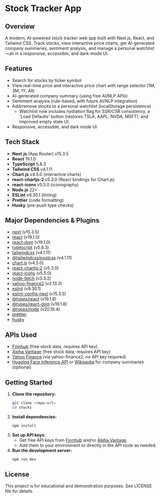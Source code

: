 # Stock Tracker App

## Overview
A modern, AI-powered stock tracker web app built with Next.js, React, and Tailwind CSS. Track stocks, view interactive price charts, get AI-generated company summaries, sentiment analysis, and manage a personal watchlist—all in a responsive, accessible, and dark-mode UI.

## Features
- Search for stocks by ticker symbol
- View real-time price and interactive price chart with range selector (1M, 3M, 1Y, All)
- AI-generated company summary (using free AI/NLP APIs)
- Sentiment analysis (rule-based, with future AI/NLP integration)
- Add/remove stocks to a personal watchlist (localStorage persistence)
  - Watchlist now includes hydration flag for SSR/CSR consistency, a 'Load Defaults' button (restores TSLA, AAPL, NVDA, MSFT), and improved empty state UI.
- Responsive, accessible, and dark mode UI

## Tech Stack
- **Next.js** (App Router) v15.3.5
- **React** 19.1.0
- **TypeScript** 5.8.3
- **Tailwind CSS** v4.1.11
- **Chart.js** v4.5.0 (interactive charts)
- **react-chartjs-2** v5.3.0 (React bindings for Chart.js)
- **react-icons** v5.5.0 (iconography)
- **Node.js** 22+
- **ESLint** v9.30.1 (linting)
- **Prettier** (code formatting)
- **Husky** (pre-push type checks)

## Major Dependencies & Plugins
- [next](https://nextjs.org/) (v15.3.5)
- [react](https://react.dev/) (v19.1.0)
- [react-dom](https://react.dev/) (v19.1.0)
- [typescript](https://www.typescriptlang.org/) (v5.8.3)
- [tailwindcss](https://tailwindcss.com/) (v4.1.11)
- [@tailwindcss/postcss](https://www.npmjs.com/package/@tailwindcss/postcss) (v4.1.11)
- [chart.js](https://www.chartjs.org/) (v4.5.0)
- [react-chartjs-2](https://github.com/reactchartjs/react-chartjs-2) (v5.3.0)
- [react-icons](https://react-icons.github.io/react-icons/) (v5.5.0)
- [node-fetch](https://www.npmjs.com/package/node-fetch) (v3.3.2)
- [yahoo-finance2](https://github.com/gadicc/node-yahoo-finance2) (v2.13.3)
- [eslint](https://eslint.org/) (v9.30.1)
- [eslint-config-next](https://www.npmjs.com/package/eslint-config-next) (v15.3.5)
- [@types/react](https://www.npmjs.com/package/@types/react) (v19.1.8)
- [@types/react-dom](https://www.npmjs.com/package/@types/react-dom) (v19.1.6)
- [@types/node](https://www.npmjs.com/package/@types/node) (v20.19.4)
- [prettier](https://prettier.io/)
- [husky](https://typicode.github.io/husky/)

## APIs Used
- [Finnhub](https://finnhub.io/) (free stock data, requires API key)
- [Alpha Vantage](https://www.alphavantage.co/) (free stock data, requires API key)
- [Yahoo Finance](https://finance.yahoo.com/) (via yahoo-finance2, no API key required)
- [Hugging Face Inference API](https://huggingface.co/inference-api) or [Wikipedia](https://en.wikipedia.org/w/api.php) for company summaries (optional)

## Getting Started
1. **Clone the repository:**
   ```sh
   git clone <repo-url>
   cd stocks
   ```
2. **Install dependencies:**
   ```sh
   npm install
   ```
3. **Set up API keys:**
   - Get free API keys from [Finnhub](https://finnhub.io/) and/or [Alpha Vantage](https://www.alphavantage.co/).
   - Add them to your environment or directly in the API route as needed.
4. **Run the development server:**
   ```sh
   npm run dev
   ```
## License
This project is for educational and demonstration purposes. See LICENSE file for details.
